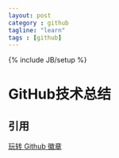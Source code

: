 ```yaml
---
layout: post
category : github
tagline: "learn"
tags : [github]
---
```

{% include JB/setup %}

# GitHub技术总结

## 引用
[玩转 Github 徽章](http://www.imooc.com/article/2319)
